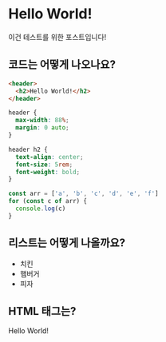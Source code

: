 # Hello World!

이건 테스트를 위한 포스트입니다!

## 코드는 어떻게 나오나요?

```html
<header>
  <h2>Hello World!</h2>
</header>
```

```css
header {
  max-width: 88%;
  margin: 0 auto;
}

header h2 {
  text-align: center;
  font-size: 5rem;
  font-weight: bold;
}
```

```javascript
const arr = ['a', 'b', 'c', 'd', 'e', 'f']
for (const c of arr) {
  console.log(c)
}
```

## 리스트는 어떻게 나올까요?

- 치킨
- 햄버거
- 피자

## HTML 태그는?

<div>Hello World!</div>
